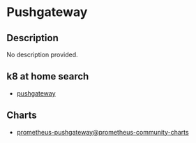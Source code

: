 # Pushgateway

## Description

No description provided.

## k8 at home search

- [pushgateway](https://nanne.dev/k8s-at-home-search/#/pushgateway)

## Charts

- [prometheus-pushgateway@prometheus-community-charts](https://prometheus-community.github.io/helm-charts/)
